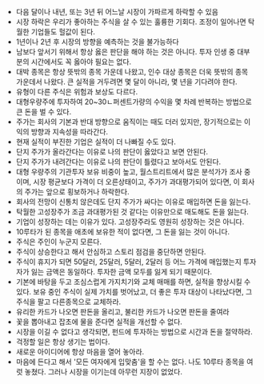 - 다음 달이나 내년, 또는 3년 뒤 어느날 시장이 가파르게 하락할 수 있음
- 시장 하락은 우리가 좋아하는 주식을 살 수 있는 훌륭한 기회다. 조정이 일어나면 탁월한 기업들도 헐값이 된다.
- 1년이나 2년 후 시장의 방향을 예측하는 것을 불가능하다
- 남보다 앞서기 위해서 항상 옳은 판단을 해야 하는 것은 아니다. 투자 인생 중 대부분의 시간에서도 꼭 옳아야  필요는 없다.
- 대박 종목은 항상 뜻밖의 종목 가운데 나왔고, 인수 대상 종목은 더욱 뜻밖의 종목 가운데서 나왔다. 큰 실적을 거두려면 몇 달이 아니라, 몇 년을 기다려야 한다.
- 유형이 다른 주식은 위험과 보상도 다르다.
- 대형우량주에 투자하여 20~30ㄴ퍼센트가량의 수익을 몇 차례 반복하는 방법으로 큰 돈을 벌 수 있다.
- 주가는 회사의 기본과 반대 방향으로 움직이는 때도 더러 있지만, 장기적으로는 이익의 방향과 지속성을 따라간다.
- 현재 실적이 부진한 기업은 실적이 더 나빠질 수도 있다.
- 단지 주가가 올라간다는 이유로 나의 판단이 옳았다고 보면 안된다.
- 단지 주가가 내려간다는 이유로 나의 판단이 틀렸다고 보아서도 안된다.
- 대형 우량주의 기관투자 보유 비중이 높고, 월스트리트에서 많은 분석가가 조사 중이며, 시장 평균보다 가격이 더 오른상태이고, 주가가 과대평가되어 있다면, 이 회사의 주가는 앞으로 횡보하거나 하락한다.
- 회사의 전망이 신통치 않은데도 단지 주가가 싸다는 이유로 매입하면 돈을 잃는다.
- 탁월한 고성장주가 조금 과대평가된 것 같다는 이유만으로 매도해도 돈을 잃는다.
- 기업이 성장하는 데는 이유가 있다. 고성장주라도 영원히 성장하는 것은 아니다.
- 10루타가 된 종목을 애초에 보유한 적이 없다면, 그 돈을 잃는 것이 아니다.
- 주식은 주인이 누군지 모른다.
- 주식이 상승한다고 해서 안심하고 스토리 점검을 중단하면 안된다.
- 주식이 휴지가 되면 50달러, 25달러, 5달러, 2달러 등 어느 가격에 매입했는지 투자자가 잃는 금액은 동일하다. 투자한 금액 모두를 잃게 되기 때문이다.
- 기본에 바탕을 두고 조심스럽게 가지치기와 교체 매매를 하면, 실적을 향상시킬 수 있다. 보유 중인 주식이 실제 가치를 벗어났고, 더 좋은 투자 대상이 나타났다면, 그 주식을 팔고 다른종목으로 교체하라.
- 유리한 카드가 나오면 판돈을 올리고, 불리한 카드가 나오면 판돈을 줄여라
- 꽃을 뽑아내고 잡초에 물을 준다면 실적을 개선할 수 없다.
- 시장을 이길 수 없다고 생각되면, 펀드에 투자하는 방법으로 시간과 돈을 절약하라.
- 걱정할 일은 항상 생기는 법이다.
- 새로운 아이디어에 항상 마음을 열어 놓아라.
- 마음에 든다고 해서 '모든 여자에게 입맞춤'을 할 수는 없다. 나도 10루타 종목을 여럿 놓쳤다. 그러나 시장을 이기는데 아무런 지장이 없었다.
